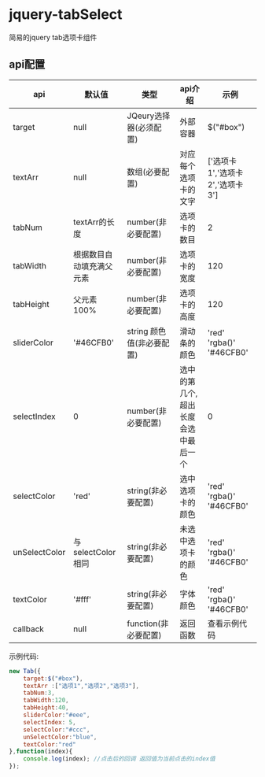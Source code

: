 # jquery-tabSelect
简易的jquery tab选项卡组件
## api配置

<table class="table table-bordered table-striped table-condensed">

<thead>
    <tr>
        <th>api</th>    
        <th>默认值</th>
        <th>类型</th>
        <th>api介绍</th>
        <th>示例</th>
    </tr>
</thead>

<tbody>
    <tr>
        <td>target</td>
        <td>null</td>
        <td>JQeury选择器(必须配置)</td>
        <td>外部容器</td>
        <td>$("#box")</td>
    </tr>
    <tr>
        <td>textArr</td>
        <td>null</td>
        <td>数组(必要配置)</td>
        <td>对应每个选项卡的文字</td>
        <td>['选项卡1','选项卡2','选项卡3']</td>
    </tr>
    <tr>
        <td>tabNum</td>
        <td>textArr的长度</td>
        <td>number(非必要配置)</td>
        <td>选项卡的数目</td>
        <td>2</td>
    </tr>
    <tr>
        <td>tabWidth</td>
        <td>根据数目自动填充满父元素</td>
        <td>number(非必要配置)</td>
        <td>选项卡的宽度</td>
        <td>120</td>
    </tr>
    <tr>
        <td>tabHeight</td>
        <td>父元素100%</td>
        <td>number(非必要配置)</td>
        <td>选项卡的高度</td>
        <td>120</td>
    </tr>
    <tr>
        <td>sliderColor</td>
        <td>'#46CFB0'</td>
        <td>string 颜色值(非必要配置)</td>
        <td>滑动条的颜色</td>
        <td>'red' 'rgba()' '#46CFB0'</td>
    </tr>
    <tr>
        <td>selectIndex</td>
        <td>0</td>
        <td>number(非必要配置)</td>
        <td>选中的第几个,超出长度会选中最后一个 </td>
        <td>0</td>
    </tr>
    <tr>
        <td>selectColor</td>
        <td>'red'</td>
        <td>string(非必要配置)</td>
        <td>选中选项卡的颜色</td>
        <td>'red' 'rgba()' '#46CFB0'</td>
    </tr>
    <tr>
        <td>unSelectColor</td>
        <td>与selectColor相同</td>
        <td>string(非必要配置)</td>
        <td>未选中选项卡的颜色</td>
        <td>'red' 'rgba()' '#46CFB0'</td>
    </tr>
    <tr>
        <td>textColor</td>
        <td>'#fff'</td>
        <td>string(非必要配置)</td>
        <td>字体颜色</td>
        <td>'red' 'rgba()' '#46CFB0'</td>
    </tr>
    <tr>
        <td>callback</td>
        <td>null</td>
        <td>function(非必要配置)</td>
        <td>返回函数</td>
        <td>查看示例代码</td>
    </tr>
</tbody>
</table>

示例代码:

```js
new Tab({
    target:$("#box"),
    textArr :["选项1","选项2","选项3"],
    tabNum:3,  
    tabWidth:120,
    tabHeight:40,
    sliderColor:"#eee",
    selectIndex: 5,   
    selectColor:"#ccc",
    unSelectColor:"blue",
    textColor:"red"
},function(index){
    console.log(index); //点击后的回调 返回值为当前点击的index值
});
```
